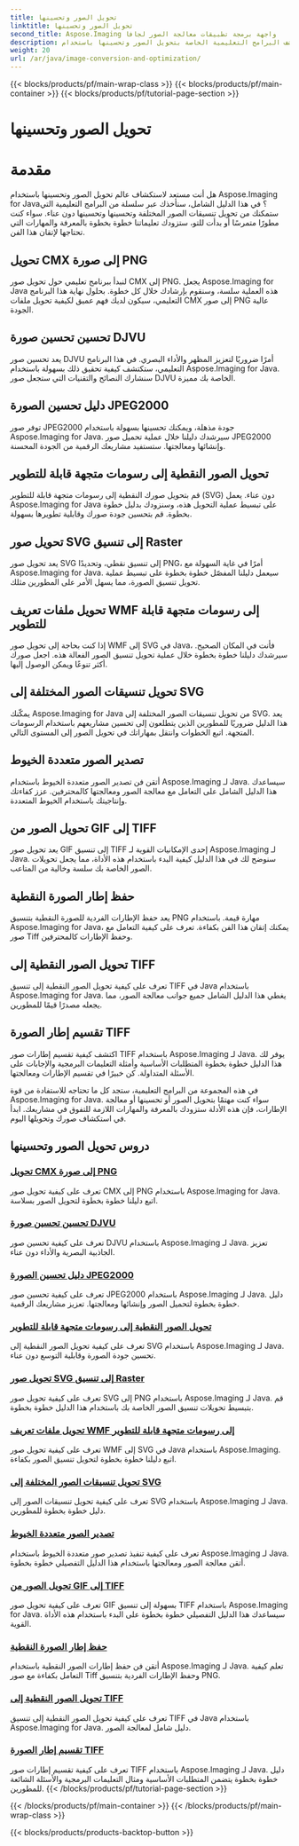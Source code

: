 ```yaml
---
title: تحويل الصور وتحسينها
linktitle: تحويل الصور وتحسينها
second_title: Aspose.Imaging واجهة برمجة تطبيقات معالجة الصور لجافا
description: اكتشف البرامج التعليمية الخاصة بتحويل الصور وتحسينها باستخدام Aspose.Imaging لـ Java. تعرف على كيفية تحويل تنسيقات الصور المختلفة وتحسينها وتحسينها بسهولة.
weight: 20
url: /ar/java/image-conversion-and-optimization/
---
```


{{< blocks/products/pf/main-wrap-class >}}
{{< blocks/products/pf/main-container >}}
{{< blocks/products/pf/tutorial-page-section >}}

# تحويل الصور وتحسينها


# مقدمة

هل أنت مستعد لاستكشاف عالم تحويل الصور وتحسينها باستخدام Aspose.Imaging for Java؟ في هذا الدليل الشامل، سنأخذك عبر سلسلة من البرامج التعليمية التي ستمكنك من تحويل تنسيقات الصور المختلفة وتحسينها وتحسينها دون عناء. سواء كنت مطورًا متمرسًا أو بدأت للتو، ستزودك تعليماتنا خطوة بخطوة بالمعرفة والمهارات التي تحتاجها لإتقان هذا الفن.

## تحويل CMX إلى صورة PNG

لنبدأ ببرنامج تعليمي حول تحويل صور CMX إلى PNG. يجعل Aspose.Imaging for Java هذه العملية سلسة، وسنقوم بإرشادك خلال كل خطوة. بحلول نهاية هذا البرنامج التعليمي، سيكون لديك فهم عميق لكيفية تحويل ملفات CMX إلى صور PNG عالية الجودة.

## تحسين تحسين صورة DJVU

يعد تحسين صور DJVU أمرًا ضروريًا لتعزيز المظهر والأداء البصري. في هذا البرنامج التعليمي، ستكتشف كيفية تحقيق ذلك بسهولة باستخدام Aspose.Imaging for Java. سنشارك النصائح والتقنيات التي ستجعل صور DJVU الخاصة بك مميزة.

## دليل تحسين الصورة JPEG2000

توفر صور JPEG2000 جودة مذهلة، ويمكنك تحسينها بسهولة باستخدام Aspose.Imaging for Java. سيرشدك دليلنا خلال عملية تحميل صور JPEG2000 وإنشائها ومعالجتها. ستستفيد مشاريعك الرقمية من الجودة المحسنة.

## تحويل الصور النقطية إلى رسومات متجهة قابلة للتطوير

قم بتحويل صورك النقطية إلى رسومات متجهة قابلة للتطوير (SVG) دون عناء. يعمل Aspose.Imaging for Java على تبسيط عملية التحويل هذه، وسنزودك بدليل خطوة بخطوة. قم بتحسين جودة صورك وقابلية تطويرها بسهولة.

## تحويل صور SVG إلى تنسيق Raster

يعد تحويل صور SVG إلى تنسيق نقطي، وتحديدًا PNG، أمرًا في غاية السهولة مع Aspose.Imaging for Java. سيعمل دليلنا المفصّل خطوة بخطوة على تبسيط عملية تحويل تنسيق الصورة، مما يسهل الأمر على المطورين مثلك.

## تحويل ملفات تعريف WMF إلى رسومات متجهة قابلة للتطوير

إذا كنت بحاجة إلى تحويل صور WMF إلى SVG في Java، فأنت في المكان الصحيح. سيرشدك دليلنا خطوة بخطوة خلال عملية تحويل تنسيق الصور الفعالة هذه. اجعل صورك أكثر تنوعًا ويمكن الوصول إليها.

## تحويل تنسيقات الصور المختلفة إلى SVG

يمكّنك Aspose.Imaging for Java من تحويل تنسيقات الصور المختلفة إلى SVG. يعد هذا الدليل ضروريًا للمطورين الذين يتطلعون إلى تحسين مشاريعهم باستخدام الرسومات المتجهة. اتبع الخطوات وانتقل بمهاراتك في تحويل الصور إلى المستوى التالي.

## تصدير الصور متعددة الخيوط

أتقن فن تصدير الصور متعددة الخيوط باستخدام Aspose.Imaging لـ Java. سيساعدك هذا الدليل الشامل على التعامل مع معالجة الصور ومعالجتها كالمحترفين. عزز كفاءتك وإنتاجيتك باستخدام الخيوط المتعددة.

## تحويل الصور من GIF إلى TIFF

يعد تحويل صور GIF إلى تنسيق TIFF إحدى الإمكانيات القوية لـ Aspose.Imaging لـ Java. سنوضح لك في هذا الدليل كيفية البدء باستخدام هذه الأداة، مما يجعل تحويلات الصور الخاصة بك سلسة وخالية من المتاعب.

## حفظ إطار الصورة النقطية

يعد حفظ الإطارات الفردية للصورة النقطية بتنسيق PNG مهارة قيمة. باستخدام Aspose.Imaging for Java، يمكنك إتقان هذا الفن بكفاءة. تعرف على كيفية التعامل مع صور Tiff وحفظ الإطارات كالمحترفين.

## تحويل الصور النقطية إلى TIFF

تعرف على كيفية تحويل الصور النقطية إلى تنسيق TIFF في Java باستخدام Aspose.Imaging for Java. يغطي هذا الدليل الشامل جميع جوانب معالجة الصور، مما يجعله مصدرًا قيمًا للمطورين.

## تقسيم إطار الصورة TIFF

اكتشف كيفية تقسيم إطارات صور TIFF باستخدام Aspose.Imaging لـ Java. يوفر لك هذا الدليل خطوة بخطوة المتطلبات الأساسية وأمثلة التعليمات البرمجية والإجابات على الأسئلة المتداولة. كن خبيرًا في تقسيم الإطارات ومعالجتها.

في هذه المجموعة من البرامج التعليمية، ستجد كل ما تحتاجه للاستفادة من قوة Aspose.Imaging for Java. سواء كنت مهتمًا بتحويل الصور أو تحسينها أو معالجة الإطارات، فإن هذه الأدلة ستزودك بالمعرفة والمهارات اللازمة للتفوق في مشاريعك. ابدأ في استكشاف صورك وتحويلها اليوم.
## دروس تحويل الصور وتحسينها
### [تحويل CMX إلى صورة PNG](./convert-cmx-to-png-image/)
تعرف على كيفية تحويل صور CMX إلى PNG باستخدام Aspose.Imaging for Java. اتبع دليلنا خطوة بخطوة لتحويل الصور بسلاسة.
### [تحسين تحسين صورة DJVU](./improve-djvu-image-optimization/)
تعرف على كيفية تحسين صور DJVU باستخدام Aspose.Imaging لـ Java. تعزيز الجاذبية البصرية والأداء دون عناء.
### [دليل تحسين الصورة JPEG2000](./jpeg2000-image-optimization-guide/)
تعرف على كيفية تحسين صور JPEG2000 باستخدام Aspose.Imaging لـ Java. دليل خطوة بخطوة لتحميل الصور وإنشائها ومعالجتها. تعزيز مشاريعك الرقمية.
### [تحويل الصور النقطية إلى رسومات متجهة قابلة للتطوير](./convert-raster-images-to-scalable-vector-graphics/)
تعرف على كيفية تحويل الصور النقطية إلى SVG باستخدام Aspose.Imaging لـ Java. تحسين جودة الصورة وقابلية التوسع دون عناء.
### [تحويل صور SVG إلى تنسيق Raster](./convert-svg-images-to-raster-format/)
تعرف على كيفية تحويل صور SVG إلى PNG باستخدام Aspose.Imaging لـ Java. قم بتبسيط تحويلات تنسيق الصور الخاصة بك باستخدام هذا الدليل خطوة بخطوة.
### [تحويل ملفات تعريف WMF إلى رسومات متجهة قابلة للتطوير](./convert-wmf-metafiles-to-scalable-vector-graphics/)
تعرف على كيفية تحويل صور WMF إلى SVG في Java باستخدام Aspose.Imaging. اتبع دليلنا خطوة بخطوة لتحويل تنسيق الصور بكفاءة.
### [تحويل تنسيقات الصور المختلفة إلى SVG](./convert-various-image-formats-to-svg/)
تعرف على كيفية تحويل تنسيقات الصور إلى SVG باستخدام Aspose.Imaging لـ Java. دليل خطوة بخطوة للمطورين.
### [تصدير الصور متعددة الخيوط](./multi-threaded-image-export/)
تعرف على كيفية تنفيذ تصدير صور متعددة الخيوط باستخدام Aspose.Imaging لـ Java. أتقن معالجة الصور ومعالجتها باستخدام هذا الدليل التفصيلي خطوة بخطوة.
### [تحويل الصور من GIF إلى TIFF](./gif-to-tiff-image-conversion/)
تعرف على كيفية تحويل صور GIF بسهولة إلى تنسيق TIFF باستخدام Aspose.Imaging for Java. سيساعدك هذا الدليل التفصيلي خطوة بخطوة على البدء باستخدام هذه الأداة القوية.
### [حفظ إطار الصورة النقطية](./raster-image-frame-saving/)
أتقن فن حفظ إطارات الصور النقطية باستخدام Aspose.Imaging لـ Java. تعلم كيفية التعامل بكفاءة مع صور Tiff وحفظ الإطارات الفردية بتنسيق PNG.
### [تحويل الصور النقطية إلى TIFF](./raster-image-tiff-conversion/)
تعرف على كيفية تحويل الصور النقطية إلى تنسيق TIFF في Java باستخدام Aspose.Imaging for Java. دليل شامل لمعالجة الصور.
### [تقسيم إطار الصورة TIFF](./tiff-image-frame-splitting/)
تعرف على كيفية تقسيم إطارات صور TIFF باستخدام Aspose.Imaging لـ Java. دليل خطوة بخطوة يتضمن المتطلبات الأساسية ومثال التعليمات البرمجية والأسئلة الشائعة للمطورين.
{{< /blocks/products/pf/tutorial-page-section >}}

{{< /blocks/products/pf/main-container >}}
{{< /blocks/products/pf/main-wrap-class >}}

{{< blocks/products/products-backtop-button >}}
